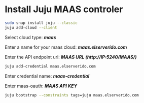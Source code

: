 Install Juju MAAS controler
====================

```bash
sudo snap install juju --classic
juju add-cloud --client
```

Select cloud type: ***maas***

Enter a name for your maas cloud: ***maas.elserverido.com***

Enter the API endpoint url: ***MAAS URL (http://IP:5240/MAAS/)***

```bash
juju add-credential maas.elserverido.com
```

Enter credential name: ***maas-credential***

Enter maas-oauth: ***MAAS API KEY***

```bash
juju bootstrap --constraints tags=juju maas.elserverido.com
```
